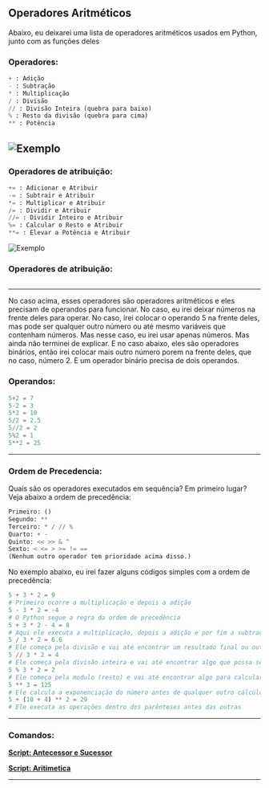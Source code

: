 ## Operadores Aritméticos

Abaixo, eu deixarei uma lista de operadores aritméticos usados em Python, junto com as funções deles

### Operadores:
```python
+ : Adição 
- : Subtração
* : Multiplicação
/ : Divisão
// : Divisão Inteira (quebra para baixo)
% : Resto da divisão (quebra para cima)
** : Potência
```
![Exemplo](https://media.discordapp.net/attachments/1203740621949509652/1210007533339672597/image.png?ex=65e8fe54&is=65d68954&hm=85e8d7306d10981371cec67994a0d4b22d55a5e5f6a894bfac0593c3f2a18306&=&format=webp&quality=lossless&width=745&height=356)
---
### Operadores de atribuição:
```python
+= : Adicionar e Atribuir
-= : Subtrair e Atribuir
*= : Multiplicar e Atribuir
/= : Dividir e Atribuir
//= : Dividir Inteiro e Atribuir
%= : Calcular o Resto e Atribuir
**= : Elevar a Potência e Atribuir
```
![Exemplo](https://media.discordapp.net/attachments/1203740621949509652/1210007757332156506/image.png?ex=65e8fe8a&is=65d6898a&hm=b57b796d7056cfe689ea0aeb7d506fd8c98fd95930b17b29edf28eb0d989aca6&=&format=webp&quality=lossless&width=755&height=103)
### Operadores de atribuição:
```python

```

---

No caso acima, esses operadores são operadores aritméticos e eles precisam de operandos para funcionar. No caso, eu irei deixar números na frente deles para operar. No caso, irei colocar o operando 5 na frente deles, mas pode ser qualquer outro número ou até mesmo variáveis que contenham números. Mas nesse caso, eu irei usar apenas números. Mas ainda não terminei de explicar. E no caso abaixo, eles são operadores binários, então irei colocar mais outro número porem na frente deles, que no caso, número 2. E um operador binário precisa de dois operandos.

### Operandos:
```python
5+2 = 7
5-2 = 3
5*2 = 10
5/2 = 2.5
5//2 = 2
5%2 = 1
5**2 = 25
```
<hr>

### Ordem de Precedencia:
Quais são os operadores executados em sequência? Em primeiro lugar? Veja abaixo a ordem de precedência:
```python
Primeiro: ()
Segundo: **
Terceiro: * / // %
Quarto: + -
Quinto: << >> & ^
Sexto: < <= > >= != ==
(Nenhum outro operador tem prioridade acima disso.)
```
No exemplo abaixo, eu irei fazer alguns códigos simples com a ordem de precedência:
```python
5 + 3 * 2 = 9
# Primeiro ocorre a multiplicação e depois a adição
5 - 3 * 2 = -4
# O Python segue a regra da ordem de precedência
5 + 3 * 2 - 4 = 8
# Aqui ele executa a multiplicação, depois a adição e por fim a subtração
5 / 3 * 2 = 6.6
# Ele começa pela divisão e vai até encontrar um resultado final ou outro operador que tenha mais prioridade
5 // 3 * 2 = 4
# Ele começa pela divisão inteira e vai até encontrar algo que possa ser dividido novamente
5 % 3 * 2 = 2
# Ele começa pela modulo (resto) e vai até encontrar algo para calcular o módulo
5 ** 3 = 125
# Ele calcula a exponenciação do número antes de qualquer outro cálculo
5 + (10 + 4) ** 2 = 29
# Ele executa as operações dentro dos parênteses antes das outras
```
<hr>

### Comandos:
**[Script: Antecessor e Sucessor](./3-%20Operadores%20Aritméticos/01antecessor-sucessor.py)**

**[Script: Aritimetica](./3-%20Operadores%20Aritméticos/02aritmetica.py)**

<hr>